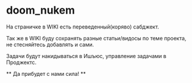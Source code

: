 # doom_nukem

На страничке в WIKI есть переведенный(коряво) сабджект.

Так же в WIKI буду сохранять разные статьи/видосы по теме проекта, не стесняйтесь добавлять и сами.

Задачи будут накидываться в Ишъюс, управление задачами в Проджектс.

** Да прибудет с нами сила! **
